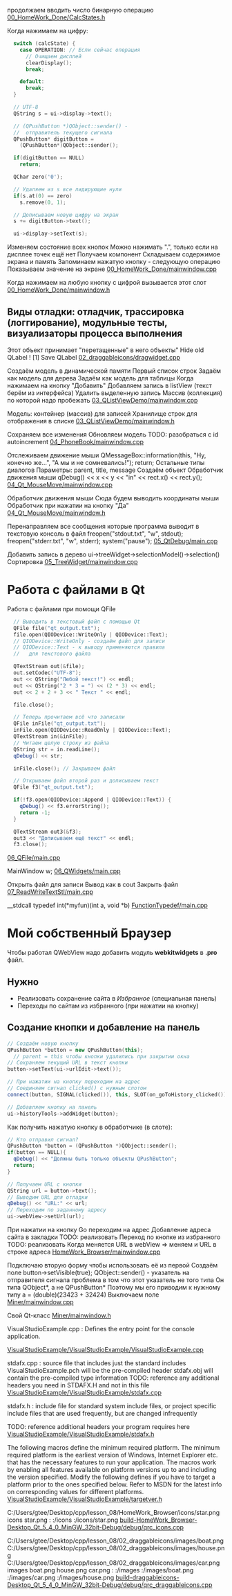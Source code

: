 <!-- doc.py -->
продолжаем вводить число
бинарную операцию
[00_HomeWork_Done/CalcStates.h](00_HomeWork_Done/CalcStates.h)

Когда нажимаем на цифру:
``` cpp
  switch (calcState) {
    case OPERATION: // Если сейчас операция
      // Очищаем дисплей
      clearDisplay();
      break;

    default:
      break;
  }

  // UTF-8
  QString s = ui->display->text();

  // (QPushButton *)QObject::sender() -
  //  отправитель текущего сигнала
  QPushButton* digitButton =
    (QPushButton*)QObject::sender();

  if(digitButton == NULL)
    return;

  QChar zero('0');

  // Удаляем из s все лидирующие нули
  if(s.at(0) == zero)
    s.remove(0, 1);

  // Дописываем новую цифру на экран
  s += digitButton->text();

  ui->display->setText(s);
```

Изменяем состояние всех кнопок
Можно нажимать ".",
только если на дисплее точек ещё нет
Получаем компонент
Складываем содержимое экрана и память
Запоминаем нажатую кнопку - следующую операцию
Показываем значение на экране
[00_HomeWork_Done/mainwindow.cpp](00_HomeWork_Done/mainwindow.cpp)

Когда нажимаем на любую
кнопку с цифрой
вызывается этот слот
[00_HomeWork_Done/mainwindow.h](00_HomeWork_Done/mainwindow.h)

﻿Виды отладки: отладчик, трассировка (логгирование), модульные тесты, визуализаторы процесса выполнения
------------------------------------------------------------------------------------------------------




Этот объект принимает
"перетащенные" в него объекты"
Hide old QLabel
! [1]
Save QLabel
[02_draggableicons/dragwidget.cpp](02_draggableicons/dragwidget.cpp)

Создаём модель в динамической памяти
Первый список строк
Задаём как модель для дерева
Задаём как модель для таблицы
Когда нажимаем на кнопку "Добавить"
Добавляем запись в listView (текст берём из интерфейса)
Удалить выделенную запись
Массив (коллекция) по которой надо пробежать
[03_QListViewDemo/mainwindow.cpp](03_QListViewDemo/mainwindow.cpp)

Модель: контейнер (массив) для записей
Хранилище строк для отображения в списке
[03_QListViewDemo/mainwindow.h](03_QListViewDemo/mainwindow.h)

Сохраняем все изменения
Обновляем модель
TODO: разобраться с id autoincrement
[04_PhoneBook/mainwindow.cpp](04_PhoneBook/mainwindow.cpp)

Отслеживаем движение мыши
QMessageBox::information(this, "Ну, конечно же...",
"А мы и не сомневались!");
return;
Остальные типы диалогов
Параметры: parent, title, message
Создаём объект
Обработчик движения мыши
qDebug() << x << y << "in" << rect.x() << rect.y();
[04_Qt_MouseMove/mainwindow.cpp](04_Qt_MouseMove/mainwindow.cpp)

Обработчик движения мыши
Сюда будем выводить координаты мыши
Обработчик при нажатии на кнопку "Да"
[04_Qt_MouseMove/mainwindow.h](04_Qt_MouseMove/mainwindow.h)

Перенаправляем все сообщения
которые программа выводит в текстовую
консоль в файл
freopen("stdout.txt", "w", stdout);
freopen("stderr.txt", "w", stderr);
system("pause");
[05_QtDebug/main.cpp](05_QtDebug/main.cpp)

Добавить запись в дерево
ui->treeWidget->selectionModel()->selection()
Сортировка
[05_TreeWidget/mainwindow.cpp](05_TreeWidget/mainwindow.cpp)

Работа с файлами в Qt
=====================
Работа с файлами при помощи QFile
``` cpp
  // Выводить в текстовый файл с помощью Qt
  QFile file("qt_output.txt");
  file.open(QIODevice::WriteOnly | QIODevice::Text);
  // QIODevice::WriteOnly - создаём файл для записи
  // QIODevice::Text - к выводу применяются правила
  //   для текстового файла

  QTextStream out(&file);
  out.setCodec("UTF-8");
  out << QString("Любой текст!") << endl;
  out << QString("2 * 3 = ") << (2 * 3) << endl;
  out << 2 + 2 + 3 << " Текст " << endl;

  file.close();

  // Теперь прочитаем всё что записали
  QFile inFile("qt_output.txt");
  inFile.open(QIODevice::ReadOnly | QIODevice::Text);
  QTextStream in(&inFile);
  // Читаем целую строку из файла
  QString str = in.readLine();
  qDebug() << str;

  inFile.close(); // Закрываем файл

  // Открываем файл второй раз и дописываем текст
  QFile f3("qt_output.txt");

  if(!f3.open(QIODevice::Append | QIODevice::Text)) {
    qDebug() << f3.errorString();
    return -1;
  }

  QTextStream out3(&f3);
  out3 << "Дописываем ещё текст" << endl;
  f3.close();
```

[06_QFile/main.cpp](06_QFile/main.cpp)

MainWindow w;
[06_QWidgets/main.cpp](06_QWidgets/main.cpp)

Открыть файл для записи
Вывод как в cout
Закрыть файл
[07_ReadWriteTextStl/main.cpp](07_ReadWriteTextStl/main.cpp)

__stdcall
typedef int(*myfun)(int a, void *b)
[FunctionTypedef/main.cpp](FunctionTypedef/main.cpp)

﻿Мой собственный Браузер
=======================

Чтобы работал QWebView надо добавить модуль **webkitwidgets** в **.pro** файл.

Нужно
-----
* Реализовать сохранение сайта в *Избранное* (специальная панель)
* Переходы по сайтам из избранного (при нажатии на кнопку)

Создание кнопки и добавление на панель
--------------------------------------
``` cpp
// Создаём новую кнопку
QPushButton *button = new QPushButton(this);
  // parent = this чтобы кнопки удалились при закрытии окна
// Сохраняем текущий URL в текст кнопки
button->setText(ui->urlEdit->text());

// При нажатии на кнопку переходим на адрес
// Соединяем сигнал clicked() с нужным слотом
connect(button, SIGNAL(clicked()), this, SLOT(on_goToHistory_clicked()));

// Добавляем кнопку на панель
ui->historyTools->addWidget(button);
```

Как получить нажатую кнопку в обработчике (в слоте):
``` cpp
// Кто отправил сигнал?
QPushButton *button = (QPushButton *)QObject::sender();
if(button == NULL){
  qDebug() << "Должны быть только объекты QPushButton";
  return;
}

// Получаем URL с кнопки
QString url = button->text();
// Выводим URL для отладки
qDebug() << "URL:" << url;
// Переходим по заданному адресу
ui->webView->setUrl(url);
```


При нажатии на кнопку Go переходим на адрес
Добавление адреса сайта в закладки
TODO: реализовать
Переход по кнопке из избранного
TODO: реализовать
Когда меняется URL в webView => меняем и URL в строке адреса
[HomeWork_Browser/mainwindow.cpp](HomeWork_Browser/mainwindow.cpp)

Подключаю вторую форму чтобы использовать
её из первой
Создаём поле
button->setVisible(true);
QObject::sender() - указатель на отправителя сигнала
проблема в том что этот указатель не того типа
Он типа QObject*, а не QPushButton*
Поэтому мы его приводим к нужному типу
a = (double)(23423 + 32424)
Выключаем поле
[Miner/mainwindow.cpp](Miner/mainwindow.cpp)

Свой Qt-класс
[Miner/mainwindow.h](Miner/mainwindow.h)

VisualStudioExample.cpp : Defines the entry point for the console application.

[VisualStudioExample/VisualStudioExample/VisualStudioExample.cpp](VisualStudioExample/VisualStudioExample/VisualStudioExample.cpp)

stdafx.cpp : source file that includes just the standard includes
VisualStudioExample.pch will be the pre-compiled header
stdafx.obj will contain the pre-compiled type information
TODO: reference any additional headers you need in STDAFX.H
and not in this file
[VisualStudioExample/VisualStudioExample/stdafx.cpp](VisualStudioExample/VisualStudioExample/stdafx.cpp)

stdafx.h : include file for standard system include files,
or project specific include files that are used frequently, but
are changed infrequently

TODO: reference additional headers your program requires here
[VisualStudioExample/VisualStudioExample/stdafx.h](VisualStudioExample/VisualStudioExample/stdafx.h)

The following macros define the minimum required platform.  The minimum required platform
is the earliest version of Windows, Internet Explorer etc. that has the necessary features to run
your application.  The macros work by enabling all features available on platform versions up to and
including the version specified.
Modify the following defines if you have to target a platform prior to the ones specified below.
Refer to MSDN for the latest info on corresponding values for different platforms.
[VisualStudioExample/VisualStudioExample/targetver.h](VisualStudioExample/VisualStudioExample/targetver.h)

C:/Users/gtee/Desktop/cpp/lesson_08/HomeWork_Browser/icons/star.png
icons
star.png
:
:/icons
:/icons/star.png
[build-HomeWork_Browser-Desktop_Qt_5_4_0_MinGW_32bit-Debug/debug/qrc_icons.cpp](build-HomeWork_Browser-Desktop_Qt_5_4_0_MinGW_32bit-Debug/debug/qrc_icons.cpp)

C:/Users/gtee/Desktop/cpp/lesson_08/02_draggableicons/images/boat.png
C:/Users/gtee/Desktop/cpp/lesson_08/02_draggableicons/images/house.png
C:/Users/gtee/Desktop/cpp/lesson_08/02_draggableicons/images/car.png
images
boat.png
house.png
car.png
:
:/images
:/images/boat.png
:/images/car.png
:/images/house.png
[build-draggableicons-Desktop_Qt_5_4_0_MinGW_32bit-Debug/debug/qrc_draggableicons.cpp](build-draggableicons-Desktop_Qt_5_4_0_MinGW_32bit-Debug/debug/qrc_draggableicons.cpp)


